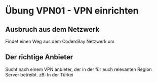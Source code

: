 # Übung VPN01 - VPN einrichten

## Ausbruch aus dem Netzwerk
Findet einen Weg aus dem CodersBay Netzwerk um 

## Der richtige Anbieter
Sucht nach einem VPN anbieter, der in der für euch relevanten Region Server betreibt.
zB: In der Türkei